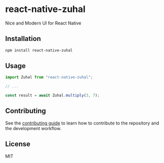 # react-native-zuhal

Nice and Modern UI for React Native

## Installation

```sh
npm install react-native-zuhal
```

## Usage

```js
import Zuhal from "react-native-zuhal";

// ...

const result = await Zuhal.multiply(3, 7);
```

## Contributing

See the [contributing guide](CONTRIBUTING.md) to learn how to contribute to the repository and the development workflow.

## License

MIT
